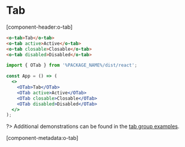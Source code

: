 # Tab

[component-header:o-tab]

```html preview
<o-tab>Tab</o-tab>
<o-tab active>Active</o-tab>
<o-tab closable>Closable</o-tab>
<o-tab disabled>Disabled</o-tab>
```

```jsx react
import { OTab } from '%PACKAGE_NAME%/dist/react';

const App = () => (
  <>
    <OTab>Tab</OTab>
    <OTab active>Active</OTab>
    <OTab closable>Closable</OTab>
    <OTab disabled>Disabled</OTab>
  </>
);
```

?> Additional demonstrations can be found in the [tab group examples](/components/tab-group).

[component-metadata:o-tab]
